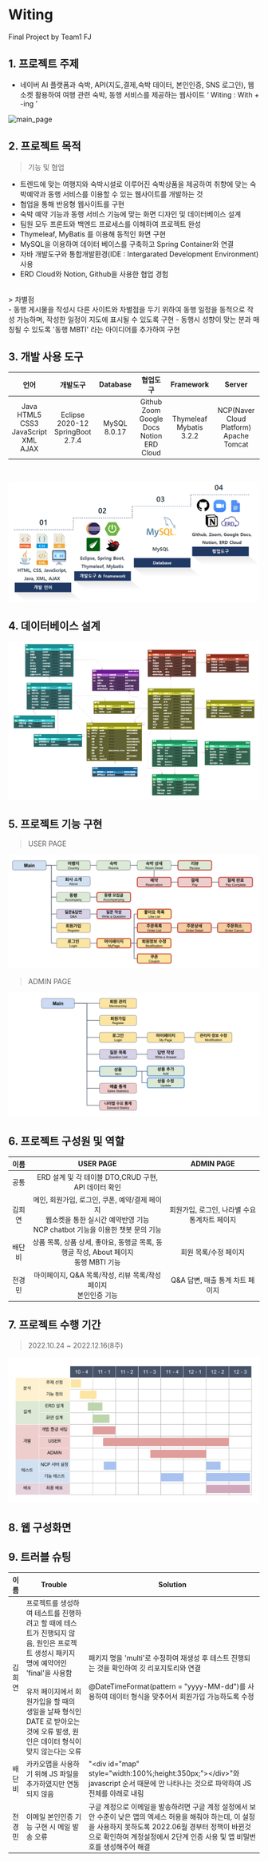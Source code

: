 # Witing
Final Project by Team1 FJ

## 1. 프로젝트 주제
- 네이버 AI 플랫폼과 숙박, API(지도,결제,숙박 데이터, 본인인증, SNS 로그인), 웹소켓 활용하여 여행 관련 숙박, 동행 서비스를 제공하는 웹사이트 ‘ Witing : With + -ing ’

![main_page](witing/src/main/resources/static/images/readme/main_page.png)


## 2. 프로젝트 목적
> 기능 및 협업 <br>
- 트렌드에 맞는 여행지와 숙박시설로 이루어진 숙박상품을 제공하여 취향에 맞는 숙박예약과 동행 서비스를 이용할 수 있는 웹사이트를 개발하는 것 
- 협업을 통해 반응형 웹사이트를 구현
- 숙박 예약 기능과 동행 서비스 기능에 맞는 화면 디자인 및 데이터베이스 설계
- 팀원 모두 프론트와 백엔드 프로세스를 이해하여 프로젝트 완성
- Thymeleaf, MyBatis 를 이용해 동적인 화면 구현
- MySQL을 이용하여 데이터 베이스를 구축하고 Spring Container와 연결
- 자바 개발도구와 통합개발환경(IDE : Intergarated Development Environment) 사용
- ERD Cloud와 Notion, Github을 사용한 협업 경험
<br>
> 차별점 <br>
- 동행 게시물을 작성시 다른 사이트와 차별점을 두기 위하여 동행 일정을 동적으로 작성 가능하며, 작성한 일정이 지도에 표시될 수 있도록 구현
- 동행시 성향이 맞는 분과 매칭될 수 있도록 '동행 MBTI' 라는 아이디어를 추가하여 구현



## 3. 개발 사용 도구
|                            언어                            |                 개발도구                  |    Database    |                           협업도구                           |          Framework          |         Server          |
|:--------------------------------------------------------:|:-------------------------------------:|:--------------:|:--------------------------------------------------------:|:---------------------------:|:-----------------------:|
| Java<br/>HTML5<br/>CSS3<br/>JavaScript<br/>XML<br/>AJAX  | Eclipse 2020-12<br/>SpringBoot 2.7.4  |  MySQL 8.0.17  | Github<br/>Zoom<br/>Google Docs<br/>Notion<br/>ERD Cloud | Thymeleaf<br/>Mybatis 3.2.2 | NCP(Naver Cloud Platform)<br/>Apache Tomcat |

<br>

![tool](witing/src/main/resources/static/images/readme/tool.jpg)


## 4. 데이터베이스 설계
![erd](witing/src/main/resources/static/images/readme/erd.jpg)



## 5. 프로젝트 기능 구현
> USER PAGE <br>

![plan](witing/src/main/resources/static/images/readme/user_page.png)

> ADMIN PAGE <br>

![plan](witing/src/main/resources/static/images/readme/admin_page.png)

## 6. 프로젝트 구성원 및 역할
| 이름 |<center>USER PAGE|<center>ADMIN PAGE|
| :---: |:---:|:---:|
|공통|<center>ERD 설계 및 각 테이블 DTO,CRUD 구현, API 데이터 확인|
|김희연|<center>메인, 회원가입, 로그인, 쿠폰, 예약/결제 페이지<br>웹소켓을 통한 실시간 예약반영 기능<br>NCP chatbot 기능을 이용한 챗봇 문의 기능|회원가입, 로그인, 나라별 수요 통계차트 페이지|
|배단비|<center>상품 목록, 상품 상세, 좋아요, 동행글 목록, 동행글 작성, About 페이지<br>동행 MBTI 기능|회원 목록/수정 페이지|
|전경민|<center>마이페이지, Q&A 목록/작성, 리뷰 목록/작성 페이지<br>본인인증 기능|Q&A 답변, 매출 통계 차트 페이지|



## 7. 프로젝트 수행 기간
> 2022.10.24 ~ 2022.12.16(8주)

![plan](witing/src/main/resources/static/images/readme/plan.png)


## 8. 웹 구성화면


## 9. 트러블 슈팅
| 이름 |<center>Trouble|<center>Solution|
| :---: |---|---|
|김희연|프로젝트를 생성하여 테스트를 진행하려고 할 때에 테스트가 진행되지 않음, 원인은 프로젝트 생성시 패키지 명에 예약어인 'final'을 사용함<br><br>유저 페이지에서 회원가입을 할 때의 생일을 날짜 형식인 DATE 로 받아오는것에 오류 발생, 원인은 데이터 형식이 맞지 않는다는 오류|패키지 명을 'multi'로 수정하여 재생성 후 테스트 진행되는 것을 확인하여 깃 리포지토리와 연결<br><br>@DateTimeFormat(pattern = "yyyy-MM-dd")를 사용하여 데이터 형식을 맞추어서 회원가입 가능하도록 수정|
|배단비|카카오맵을 사용하기 위해 JS 파일을 추가하였지만 연동되지 않음|"\<div id="map" style="width:100%;height:350px;"\>\</div\>"와 javascript 순서 때문에 안 나타나는 것으로 파악하여 JS 전체를 아래로 내림|
|전경민|이메일 본인인증 기능 구현 시 메일 발송 오류|구글 계정으로 이메일을 발송하려면 구글 계정 설정에서 보안 수준이 낮은 앱의 엑세스 허용을 해줘야 하는데, 이 설정을 사용하지 못하도록 2022.06월 경부터 정책이 바뀐것으로 확인하여 계정설정에서 2단계 인증 사용 및 앱 비밀번호를 생성해주어 해결|
